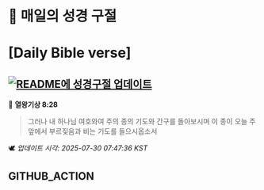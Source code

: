 # 🙏 매일의 성경 구절
# [Daily Bible verse]
## [![README에 성경구절 업데이트](https://github.com/DONGSUKA/first_test/actions/workflows/update-readme-bible.yml/badge.svg)](https://github.com/DONGSUKA/first_test/actions/workflows/update-readme-bible.yml)
<!-- START_BIBLE_VERSE -->
📖 **열왕기상 8:28**
> 그러나 내 하나님 여호와여 주의 종의 기도와 간구를 돌아보시며 이 종이 오늘 주 앞에서 부르짖음과 비는 기도를 들으시옵소서

🕊️ _업데이트 시각: 2025-07-30 07:47:36 KST_
  <!-- END_BIBLE_VERSE -->
## GITHUB_ACTION
